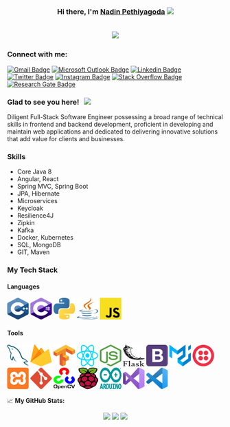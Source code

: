 <h3 align="center" >Hi there, I'm <a href="https://github.com/nadinCodeHat">Nadin Pethiyagoda</a> <img src="https://raw.githubusercontent.com/MartinHeinz/MartinHeinz/master/wave.gif" width="30px">

<br>
<br>

<p align="center">
  <a href="https://github.com/nadinCodeHat/readme-typing-svg"><img src="https://readme-typing-svg.herokuapp.com/?lines=Computer+Engineer;Full+Stack+Developer;CE+Undergrad;Always+Learning&center=true&width=380&height=45"></a>
</p>

### Connect with me:

[![Gmail Badge](https://img.shields.io/badge/Gmail-D14836?style=for-the-badge&logo=gmail&logoColor=white)](mailto:nadinpethiyagoda4@gmail.com?subject=[GitHub]%20Source%20Han%20Sans)
[![Microsoft Outlook Badge](https://img.shields.io/badge/Microsoft_Outlook-0078D4?style=for-the-badge&logo=microsoft-outlook&logoColor=white)](mailto:36-ce-0002@kdu.ac.lk?subject=[GitHub]%20Source%20Han%20Sans)
[![Linkedin Badge](https://img.shields.io/badge/LinkedIn-0077B5?style=for-the-badge&logo=linkedin&logoColor=white)](https://www.linkedin.com/in/nadin-pethiyagoda-62b424190/)
[![Twitter Badge](https://img.shields.io/badge/Twitter-1DA1F2?style=for-the-badge&logo=twitter&logoColor=white)](https://twitter.com/NadinPethiyago1)
[![Instagram Badge](https://img.shields.io/badge/Instagram-E4405F?style=for-the-badge&logo=instagram&logoColor=white)](https://www.instagram.com/peththa__/)
[![Stack Overflow Badge](https://img.shields.io/badge/Stack_Overflow-FE7A16?style=for-the-badge&logo=stack-overflow&logoColor=white)](https://stackoverflow.com/users/12984503/nadincodehat)
[![Research Gate Badge](https://img.shields.io/badge/Research_Gate-00CCBB.svg?&style=for-the-badge&logo=ResearchGate&logoColor=white)](https://www.researchgate.net/profile/Nadin-Pethiyagoda)

<!--[![Reddit Badge](https://img.shields.io/badge/Reddit-FF4500?style=for-the-badge&logo=reddit&logoColor=white)](https://www.reddit.com/user/nadinCodeHat)-->
<!--[![Quora Badge](https://img.shields.io/badge/Quora-%23B92B27.svg?&style=for-the-badge&logo=Quora&logoColor=white)](https://www.quora.com/profile/Nadin-Pethiyagoda)-->
<!--[![Hackerrank](https://img.shields.io/badge/-Hackerrank-2EC866?style=for-the-badge&logo=HackerRank&logoColor=white)](https://www.hackerrank.com/nadinCodeHat)-->

### Glad to see you here! &nbsp; ![](https://visitor-badge.glitch.me/badge?page_id=nadinCodeHat)

Diligent Full-Stack Software Engineer possessing a broad range of technical skills in frontend and backend development, proficient in developing and maintain web applications and dedicated to delivering innovative solutions that add value for clients and businesses.

### Skills

- Core Java 8
- Angular, React
- Spring MVC, Spring Boot
- JPA, Hibernate
- Microservices
- Keycloak
- Resilience4J
- Zipkin
- Kafka
- Docker, Kubernetes
- SQL, MongoDB
- GIT, Maven

### My Tech Stack

#### Languages

<p align ="left">
  <!--<img src="./icons/c.svg" width="50px" height="50px"/>-->
  <img src="./icons/c-plusplus.svg" width="50px" height="50px"/>
  <img src="./icons/c-sharp.svg" width="50px" height="50px"/>
  <img src="./icons/python.svg" width="50px" height="50px"/>
  <img src="./icons/java.svg" width="50px" height="50px"/>
  <!-- <img src="./icons/html-5.svg" width="50px" height="50px"/> -->
  <img src="./icons/javascript.svg" width="50px" height="50px"/>
  <!--<img src="./icons/jquery-icon.svg" width="50px" height="50px"/>-->
  <!-- <img src="./icons/php.svg" width="50px" height="50px"/>
  <img src="./icons/css-3.svg" width="50px" height="50px"/>
  <img src="./icons/sass.svg" width="50px" height="50px"/> -->
  <!--<img src="./icons/dart.svg" width="50px" height="50px"/>-->
  <!--<img src="./icons/flutter.svg" width="50px" height="50px"/>-->
</p>

#### Tools

<p align ="left">
  <img src="./icons/mysql.svg" width="50px" height="50px"/>
  <img src="./icons/firebase.svg" width="50px" height="50px"/>
  <img src="./icons/tensorflow.svg" width="50px" height="50px"/>
  <img src="./icons/react.svg" width="50px" height="50px"/>
  <!--<img src="./icons/npm.svg" width="50px" height="50px"/>
  <img src="./icons/yarn.svg" width="50px" height="50px"/>-->
  <img src="./icons/nodejs-icon.svg" width="50px" height="50px"/>
  <!--<img src="./icons/nginx-icon.svg" width="50px" height="50px"/>-->
  <img src="./icons/flask.svg" width="50px" height="50px"/>
  <img src="./icons/bootstrap.svg" width="50px" height="50px"/>
  <img src="./icons/material-ui.svg" width="50px" height="50px"/>
  <img src="./icons/twilio.svg" width="50px" height="50px"/>
  <img src="./icons/xampp.svg" width="50px" height="50px"/>
  <img src="./icons/git-icon.svg" width="50px" height="50px"/>
  <!--<img src="./icons/github-icon.svg" width="50px" height="50px"/>-->
  <img src="./icons/opencv.svg" width="50px" height="50px"/>
  <!--<img src="./icons/azure-icon.svg" width="50px" height="50px"/>-->
  <img src="./icons/raspberry-pi.svg" width="50px" height="50px"/>
  <img src="./icons/arduino.svg" width="50px" height="50px"/>
  <img src="./icons/visual-studio.svg" width="50px" height="50px"/>
  <img src="./icons/visual-studio-code.svg" width="50px" height="50px"/>
</p>

📈 **My GitHub Stats:**

<p align="center">
  <img height="180em" src="https://github-readme-stats.vercel.app/api?username=nadinCodeHat&show_icons=true&theme=radical&include_all_commits=true" />

  <img height="180em" src="https://github-readme-stats.vercel.app/api/top-langs/?username=nadinCodeHat&theme=light&langs_count=9&layout=compact&border=true"/>
  <img src="https://streak-stats.demolab.com/?user=nadinCodeHat&theme=ambient-gradient"/>
</p>
